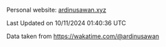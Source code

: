Personal website: [ardinusawan.xyz](https://ardinusawan.xyz)

<!--START_SECTION:waka-->

 Last Updated on 10/11/2024 01:40:36 UTC
<!--END_SECTION:waka-->
Data taken from https://wakatime.com/@ardinusawan

